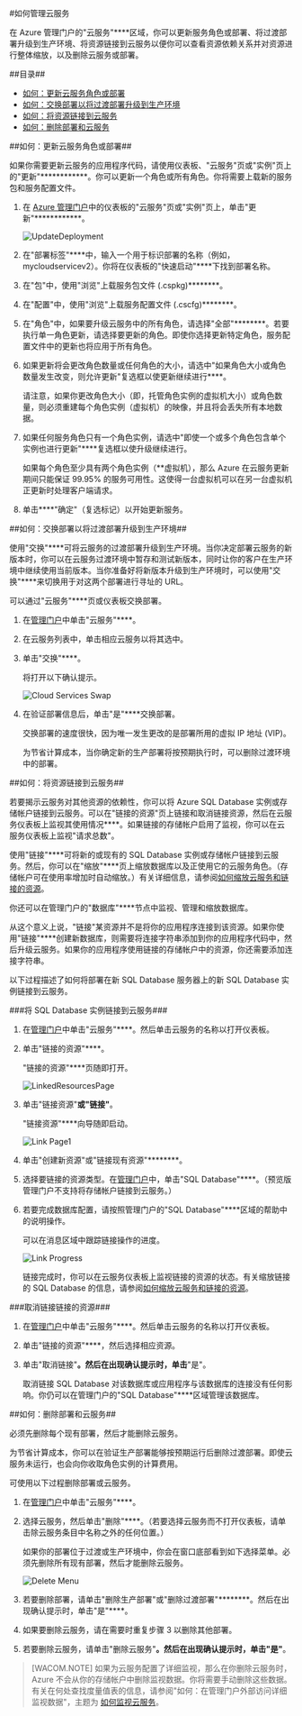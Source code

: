 <properties linkid="manage-services-how-to-manage-a-cloud-service" urlDisplayName="How to manage" pageTitle="如何管理云服务 - Azure" metaKeywords="Azure manage cloud services, Azure Management Portal cloud services" description="了解如何在 Azure 管理门户中管理云服务。" metaCanonical="" services="cloud-services" documentationCenter="" title="How to Manage Cloud Services" authors="ryanwi" solutions="" manager="" editor="" />
<tags ms.service="cloud-services"
    ms.date="03/02/2015"
    wacn.date="04/11/2015"
    />






#如何管理云服务

在 Azure 管理门户的"云服务"****区域，你可以更新服务角色或部署、将过渡部署升级到生产环境、将资源链接到云服务以便你可以查看资源依赖关系并对资源进行整体缩放，以及删除云服务或部署。

##目录##

* [如何：更新云服务角色或部署](#updaterole)
* [如何：交换部署以将过渡部署升级到生产环境](#swap)
* [如何：将资源链接到云服务](#linkresources)
* [如何：删除部署和云服务](#deletecloudservice)


##<a id="updaterole"></a>如何：更新云服务角色或部署##

如果你需要更新云服务的应用程序代码，请使用仪表板、"云服务"页或"实例"页上的"更新"************。你可以更新一个角色或所有角色。你将需要上载新的服务包和服务配置文件。

1. 在 [Azure 管理门户](https://manage.windowsazure.cn/)中的仪表板的"云服务"页或"实例"页上，单击"更新"************。

	![UpdateDeployment](./media/cloud-services-how-to-manage/CloudServices_UpdateDeployment.png)

2. 在"部署标签"****中，输入一个用于标识部署的名称（例如，mycloudservicev2）。你将在仪表板的"快速启动"****下找到部署名称。

3. 在"包"中，使用"浏览"上载服务包文件 (.cspkg)********。

4. 在"配置"中，使用"浏览"上载服务配置文件 (.cscfg)********。

5. 在"角色"中，如果要升级云服务中的所有角色，请选择"全部"********。若要执行单一角色更新，请选择要更新的角色。即使你选择更新特定角色，服务配置文件中的更新也将应用于所有角色。

6. 如果更新将会更改角色数量或任何角色的大小，请选中"如果角色大小或角色数量发生改变，则允许更新"复选框以使更新继续进行****。 

	请注意，如果你更改角色大小（即，托管角色实例的虚拟机大小）或角色数量，则必须重建每个角色实例（虚拟机）的映像，并且将会丢失所有本地数据。

7. 如果任何服务角色只有一个角色实例，请选中"即使一个或多个角色包含单个实例也进行更新"****复选框以使升级继续进行。 

	如果每个角色至少具有两个角色实例（**虚拟机），那么 Azure 在云服务更新期间只能保证 99.95% 的服务可用性。这使得一台虚拟机可以在另一台虚拟机正更新时处理客户端请求。

8. 单击****"确定"（复选标记）以开始更新服务。



##<a id="swap"></a>如何：交换部署以将过渡部署升级到生产环境##

使用"交换"****可将云服务的过渡部署升级到生产环境。当你决定部署云服务的新版本时，你可以在云服务过渡环境中暂存和测试新版本，同时让你的客户在生产环境中继续使用当前版本。当你准备好将新版本升级到生产环境时，可以使用"交换"****来切换用于对这两个部署进行寻址的 URL。 

可以通过"云服务"****页或仪表板交换部署。

1. 在[管理门户](https://manage.windowsazure.cn/)中单击"云服务"****。

2. 在云服务列表中，单击相应云服务以将其选中。

3. 单击"交换"****。

	将打开以下确认提示。

	![Cloud Services Swap](./media/cloud-services-how-to-manage/CloudServices_Swap.png)

4. 在验证部署信息后，单击"是"****交换部署。

	交换部署的速度很快，因为唯一发生更改的是部署所用的虚拟 IP 地址 (VIP)。

	为节省计算成本，当你确定新的生产部署将按预期执行时，可以删除过渡环境中的部署。

##<a id="linkresources"></a>如何：将资源链接到云服务##

若要揭示云服务对其他资源的依赖性，你可以将 Azure SQL Database 实例或存储帐户链接到云服务。可以在"链接的资源"页上链接和取消链接资源，然后在云服务仪表板上监视其使用情况****。如果链接的存储帐户启用了监视，你可以在云服务仪表板上监视"请求总数"。

使用"链接"****可将新的或现有的 SQL Database 实例或存储帐户链接到云服务。然后，你可以在"缩放"****页上缩放数据库以及正使用它的云服务角色。（存储帐户可在使用率增加时自动缩放。）有关详细信息，请参阅[如何缩放云服务和链接的资源](/zh-cn/documentation/articles/cloud-services-how-to-scale/)。 

你还可以在管理门户的"数据库"****节点中监视、管理和缩放数据库。 

从这个意义上说，"链接"某资源并不是将你的应用程序连接到该资源。如果你使用"链接"****创建新数据库，则需要将连接字符串添加到你的应用程序代码中，然后升级云服务。如果你的应用程序使用链接的存储帐户中的资源，你还需要添加连接字符串。

以下过程描述了如何将部署在新 SQL Database 服务器上的新 SQL Database 实例链接到云服务。

###将 SQL Database 实例链接到云服务###

1. 在[管理门户](http://manage.windowsazure.cn/)中单击"云服务"****。然后单击云服务的名称以打开仪表板。

2. 单击"链接的资源"****。

	"链接的资源"****页随即打开。

	![LinkedResourcesPage](./media/cloud-services-how-to-manage/CloudServices_LinkedResourcesPage.png)

3. 单击"链接资源"****或"链接"****。

	"链接资源"****向导随即启动。

	![Link Page1](./media/cloud-services-how-to-manage/CloudServices_LinkedResources_LinkPage1.png)

4. 单击"创建新资源"或"链接现有资源"********。

5. 选择要链接的资源类型。在[管理门户](http://manage.windowsazure.cn/)中，单击"SQL Database"****。（预览版管理门户不支持将存储帐户链接到云服务。）

6. 若要完成数据库配置，请按照管理门户的"SQL Database"****区域的帮助中的说明操作。

	可以在消息区域中跟踪链接操作的进度。

	![Link Progress](./media/cloud-services-how-to-manage/CloudServices_LinkedResources_LinkProgress.png)

	链接完成时，你可以在云服务仪表板上监视链接的资源的状态。有关缩放链接的 SQL Database 的信息，请参阅[如何缩放云服务和链接的资源](/zh-cn/documentation/articles/cloud-services-how-to-scale/)。

###取消链接链接的资源###

1. 在[管理门户](http://manage.windowsazure.cn/)中单击"云服务"****。然后单击云服务的名称以打开仪表板。

2. 单击"链接的资源"****，然后选择相应资源。

3. 单击"取消链接"****。然后在出现确认提示时，单击****"是"。

	取消链接 SQL Database 对该数据库或应用程序与该数据库的连接没有任何影响。你仍可以在管理门户的"SQL Database"****区域管理该数据库。



##<a id="deletecloudservice"></a>如何：删除部署和云服务##

必须先删除每个现有部署，然后才能删除云服务。

为节省计算成本，你可以在验证生产部署能够按预期运行后删除过渡部署。即使云服务未运行，也会向你收取角色实例的计算费用。

可使用以下过程删除部署或云服务。 

1. 在[管理门户](http://manage.windowsazure.cn/)中单击"云服务"****。

2. 选择云服务，然后单击"删除"****。（若要选择云服务而不打开仪表板，请单击除云服务条目中名称之外的任何位置。）

	如果你的部署位于过渡或生产环境中，你会在窗口底部看到如下选择菜单。必须先删除所有现有部署，然后才能删除云服务。

	![Delete Menu](./media/cloud-services-how-to-manage/CloudServices_DeleteMenu.png)


3. 若要删除部署，请单击"删除生产部署"或"删除过渡部署"********。然后在出现确认提示时，单击"是"****。 

4. 如果要删除云服务，请在需要时重复步骤 3 以删除其他部署。

5. 若要删除云服务，请单击"删除云服务"****。然后在出现确认提示时，单击"是"****。

> [WACOM.NOTE]
> 如果为云服务配置了详细监视，那么在你删除云服务时，Azure 不会从你的存储帐户中删除监视数据。你将需要手动删除这些数据。有关在何处查找度量值表的信息，请参阅"如何：在管理门户外部访问详细监视数据"，主题为 <a href="/zh-cn/documentation/articles/cloud-services-how-to-monitor/">如何监视云服务</a>。

<!--HONumber=39-->
